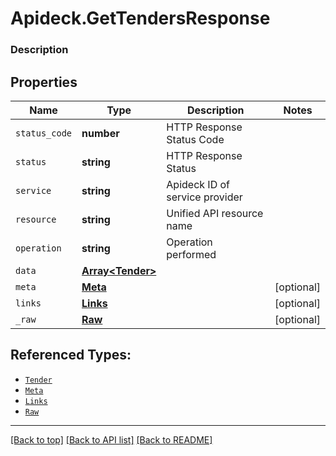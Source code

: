 # Apideck.GetTendersResponse

### Description

## Properties
Name | Type | Description | Notes
------------ | ------------- | ------------- | -------------
`status_code` | **number** | HTTP Response Status Code | 
`status` | **string** | HTTP Response Status | 
`service` | **string** | Apideck ID of service provider | 
`resource` | **string** | Unified API resource name | 
`operation` | **string** | Operation performed | 
`data` | [**Array&lt;Tender&gt;**](Tender.md) |  | 
`meta` | [**Meta**](Meta.md) |  | [optional] 
`links` | [**Links**](Links.md) |  | [optional] 
`_raw` | [**Raw**](Raw.md) |  | [optional] 





## Referenced Types:





* [`Tender`](Tender.md)
* [`Meta`](Meta.md)
* [`Links`](Links.md)
* [`Raw`](Raw.md)

---

[[Back to top]](#) [[Back to API list]](../../../../README.md#documentation-for-api-endpoints) [[Back to README]](../../../../README.md)


